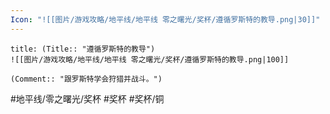 ```yaml
---
Icon: "![[图片/游戏攻略/地平线/地平线 零之曙光/奖杯/遵循罗斯特的教导.png|30]]"
---
```

```ad-common-bronze-trophy
title: (Title:: "遵循罗斯特的教导")
![[图片/游戏攻略/地平线/地平线 零之曙光/奖杯/遵循罗斯特的教导.png|100]]

(Comment:: "跟罗斯特学会狩猎并战斗。")
```

#地平线/零之曙光/奖杯 #奖杯 #奖杯/铜
